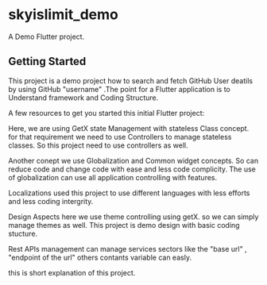 # skyislimit_demo

A Demo Flutter project.

## Getting Started

This project is a demo project how to search and fetch GitHub User deatils by using GitHub "username" .The point for a Flutter application is to Understand framework and Coding Structure.

A few resources to get you started  this initial Flutter project:


Here, we are using GetX state Management with stateless Class concept. for that requirement we need to use Controllers to manage stateless classes. So this project need to use controllers as well.


Another conept we use Globalization and Common widget concepts. So can reduce code and change code with ease and less code complicity. The use of globalization can use all application controlling with features.

Localizations used this project to use different languages with less efforts and less coding intergrity.

Design Aspects here we use theme controlling using getX. so we can simply manage themes as well. This project is demo design with basic coding stucture.

Rest APIs management can manage services sectors like the "base url" , "endpoint of the url"  others contants variable can easly.

this is short explanation of this project. 